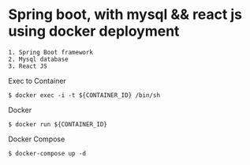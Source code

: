 

  # Spring boot, with mysql && react js using docker deployment

    1. Spring Boot framework
    2. Mysql database
    3. React JS
    
   
  Exec to Container 
  
    $ docker exec -i -t ${CONTAINER_ID} /bin/sh
    
  Docker 
    
    $ docker run ${CONTAINER_ID}  
    
  Docker Compose
    
    $ docker-compose up -d